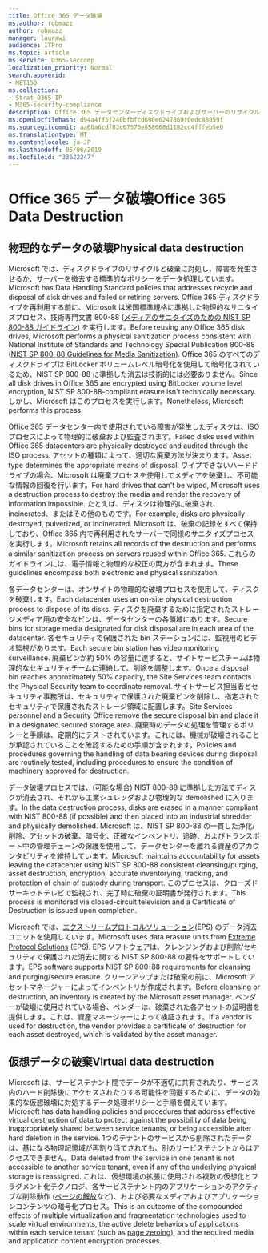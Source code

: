 ```yaml
---
title: Office 365 データ破壊
ms.author: robmazz
author: robmazz
manager: laurawi
audience: ITPro
ms.topic: article
ms.service: O365-seccomp
localization_priority: Normal
search.appverid:
- MET150
ms.collection:
- Strat_O365_IP
- M365-security-compliance
description: Office 365 データセンターディスクドライブおよびサーバーのリサイクル、廃棄、破壊に関する Microsoft ポリシーの概要。
ms.openlocfilehash: d94a4ff5f240bfbfcd690e6247869f0edc88059f
ms.sourcegitcommit: aa60a6cdf83c67576e858668d1182cd4fffeb5e0
ms.translationtype: MT
ms.contentlocale: ja-JP
ms.lasthandoff: 05/06/2019
ms.locfileid: "33622247"
---
```

# <a name="office-365-data-destruction"></a><span data-ttu-id="96301-103">Office 365 データ破壊</span><span class="sxs-lookup"><span data-stu-id="96301-103">Office 365 Data Destruction</span></span>

## <a name="physical-data-destruction"></a><span data-ttu-id="96301-104">物理的なデータの破壊</span><span class="sxs-lookup"><span data-stu-id="96301-104">Physical data destruction</span></span>

<span data-ttu-id="96301-105">Microsoft では、ディスクドライブのリサイクルと破棄に対処し、障害を発生させるか、サーバーを撤去する標準的なポリシーをデータ処理しています。</span><span class="sxs-lookup"><span data-stu-id="96301-105">Microsoft has Data Handling Standard policies that addresses recycle and disposal of disk drives and failed or retiring servers.</span></span> <span data-ttu-id="96301-106">Office 365 ディスクドライブを再利用する前に、Microsoft は米国標準規格に準拠した物理的なサニタイズプロセス、技術専門文書 800-88 ([メディアのサニタイズのための NIST SP 800-88 ガイドライン](http://nvlpubs.nist.gov/nistpubs/SpecialPublications/NIST.SP.800-88r1.pdf)) を実行します。</span><span class="sxs-lookup"><span data-stu-id="96301-106">Before reusing any Office 365 disk drives, Microsoft performs a physical sanitization process consistent with National Institute of Standards and Technology Special Publication 800-88 ([NIST SP 800-88 Guidelines for Media Sanitization](http://nvlpubs.nist.gov/nistpubs/SpecialPublications/NIST.SP.800-88r1.pdf)).</span></span> <span data-ttu-id="96301-107">Office 365 のすべてのディスクドライブは BitLocker ボリュームレベル暗号化を使用して暗号化されているため、NIST SP 800-88 に準拠した消去は技術的には必要ありません。</span><span class="sxs-lookup"><span data-stu-id="96301-107">Since all disk drives in Office 365 are encrypted using BitLocker volume level encryption, NIST SP 800-88-compliant erasure isn't technically necessary.</span></span> <span data-ttu-id="96301-108">しかし、Microsoft はこのプロセスを実行します。</span><span class="sxs-lookup"><span data-stu-id="96301-108">Nonetheless, Microsoft performs this process.</span></span>

<span data-ttu-id="96301-109">Office 365 データセンター内で使用されている障害が発生したディスクは、ISO プロセスによって物理的に破棄および監査されます。</span><span class="sxs-lookup"><span data-stu-id="96301-109">Failed disks used within Office 365 datacenters are physically destroyed and audited through the ISO process.</span></span> <span data-ttu-id="96301-110">アセットの種類によって、適切な廃棄方法が決まります。</span><span class="sxs-lookup"><span data-stu-id="96301-110">Asset type determines the appropriate means of disposal.</span></span> <span data-ttu-id="96301-111">ワイプできないハードドライブの場合、Microsoft は廃棄プロセスを使用してメディアを破棄し、不可能な情報の回復を行います。</span><span class="sxs-lookup"><span data-stu-id="96301-111">For hard drives that can't be wiped, Microsoft uses a destruction process to destroy the media and render the recovery of information impossible.</span></span> <span data-ttu-id="96301-112">たとえば、ディスクは物理的に破棄され、incinerated、またはその他のものです。</span><span class="sxs-lookup"><span data-stu-id="96301-112">For example, disks are physically destroyed, pulverized, or incinerated.</span></span> <span data-ttu-id="96301-113">Microsoft は、破棄の記録をすべて保持しており、Office 365 内で再利用されたサーバーで同様のサニタイズプロセスを実行します。</span><span class="sxs-lookup"><span data-stu-id="96301-113">Microsoft retains all records of the destruction and performs a similar sanitization process on servers reused within Office 365.</span></span> <span data-ttu-id="96301-114">これらのガイドラインには、電子情報と物理的な校正の両方が含まれます。</span><span class="sxs-lookup"><span data-stu-id="96301-114">These guidelines encompass both electronic and physical sanitization.</span></span>

<span data-ttu-id="96301-115">各データセンターは、オンサイトの物理的な破壊プロセスを使用して、ディスクを破棄します。</span><span class="sxs-lookup"><span data-stu-id="96301-115">Each datacenter uses an on-site physical destruction process to dispose of its disks.</span></span> <span data-ttu-id="96301-116">ディスクを廃棄するために指定されたストレージメディア用の安全なビンは、データセンターの各領域にあります。</span><span class="sxs-lookup"><span data-stu-id="96301-116">Secure bins for storage media designated for disk disposal are in each area of the datacenter.</span></span> <span data-ttu-id="96301-117">各セキュリティで保護された bin ステーションには、監視用のビデオ監視があります。</span><span class="sxs-lookup"><span data-stu-id="96301-117">Each secure bin station has video monitoring surveillance.</span></span> <span data-ttu-id="96301-118">廃棄ビンが約 50% の容量に達すると、サイトサービスチームは物理的なセキュリティチームに連絡して、削除を調整します。</span><span class="sxs-lookup"><span data-stu-id="96301-118">Once a disposal bin reaches approximately 50% capacity, the Site Services team contacts the Physical Security team to coordinate removal.</span></span> <span data-ttu-id="96301-119">サイトサービス担当者とセキュリティ事務所は、セキュリティで保護された廃棄ビンを削除し、指定されたセキュリティで保護されたストレージ領域に配置します。</span><span class="sxs-lookup"><span data-stu-id="96301-119">Site Services personnel and a Security Office remove the secure disposal bin and place it in a designated secured storage area.</span></span> <span data-ttu-id="96301-120">廃棄時のデータの処理を管理するポリシーと手順は、定期的にテストされています。これには、機械が破壊されることが承認されていることを確認するための手順が含まれます。</span><span class="sxs-lookup"><span data-stu-id="96301-120">Policies and procedures governing the handling of data bearing devices during disposal are routinely tested, including procedures to ensure the condition of machinery approved for destruction.</span></span>

<span data-ttu-id="96301-121">データ破壊プロセスでは、(可能な場合) NIST 800-88 に準拠した方法でディスクが消去され、それから工業シュレッダおよび物理的な demolished に入ります。</span><span class="sxs-lookup"><span data-stu-id="96301-121">In the data destruction process, disks are erased in a manner compliant with NIST 800-88 (if possible) and then placed into an industrial shredder and physically demolished.</span></span> <span data-ttu-id="96301-122">Microsoft は、NIST SP 800-88 の一貫した浄化/削除、アセットの破棄、暗号化、正確なインベントリ、追跡、およびトランスポート中の管理チェーンの保護を使用して、データセンターを離れる資産のアカウンタビリティを維持しています。</span><span class="sxs-lookup"><span data-stu-id="96301-122">Microsoft maintains accountability for assets leaving the datacenter using NIST SP 800-88 consistent cleansing/purging, asset destruction, encryption, accurate inventorying, tracking, and protection of chain of custody during transport.</span></span> <span data-ttu-id="96301-123">このプロセスは、クローズドサーキットテレビで監視され、完了時に破棄の証明書が発行されます。</span><span class="sxs-lookup"><span data-stu-id="96301-123">This process is monitored via closed-circuit television and a Certificate of Destruction is issued upon completion.</span></span>

<span data-ttu-id="96301-124">Microsoft では、[エクストリームプロトコルソリューション](http://www.enterprisedataerasure.com/)(EPS) のデータ消去ユニットを使用しています。</span><span class="sxs-lookup"><span data-stu-id="96301-124">Microsoft uses data erasure units from [Extreme Protocol Solutions](http://www.enterprisedataerasure.com/) (EPS).</span></span> <span data-ttu-id="96301-125">EPS ソフトウェアは、クレンジングおよび削除/セキュリティで保護された消去に関する NIST SP 800-88 の要件をサポートしています。</span><span class="sxs-lookup"><span data-stu-id="96301-125">EPS software supports NIST SP 800-88 requirements for cleansing and purging/secure erasure.</span></span> <span data-ttu-id="96301-126">クリーンアップまたは破棄の前に、Microsoft アセットマネージャーによってインベントリが作成されます。</span><span class="sxs-lookup"><span data-stu-id="96301-126">Before cleansing or destruction, an inventory is created by the Microsoft asset manager.</span></span> <span data-ttu-id="96301-127">ベンダーが破壊に使用されている場合、ベンダーは、破棄された各アセットの証明書を提供します。これは、資産マネージャーによって検証されます。</span><span class="sxs-lookup"><span data-stu-id="96301-127">If a vendor is used for destruction, the vendor provides a certificate of destruction for each asset destroyed, which is validated by the asset manager.</span></span>

## <a name="virtual-data-destruction"></a><span data-ttu-id="96301-128">仮想データの破棄</span><span class="sxs-lookup"><span data-stu-id="96301-128">Virtual data destruction</span></span>

<span data-ttu-id="96301-129">Microsoft は、サービステナント間でデータが不適切に共有されたり、サービス内のハード削除後にアクセスされたりする可能性を回避するために、データの効果的な仮想破壊に対処するデータ処理ポリシーと手順を備えています。</span><span class="sxs-lookup"><span data-stu-id="96301-129">Microsoft has data handling policies and procedures that address effective virtual destruction of data to protect against the possibility of data being inappropriately shared between service tenants, or being accessible after hard deletion in the service.</span></span> <span data-ttu-id="96301-130">1つのテナントのサービスから削除されたデータは、基になる物理記憶域が再割り当てされても、別のサービステナントからはアクセスできません。</span><span class="sxs-lookup"><span data-stu-id="96301-130">Data deleted from the service in one tenant is not accessible to another service tenant, even if any of the underlying physical storage is reassigned.</span></span> <span data-ttu-id="96301-131">これは、仮想環境の拡張に使用される複数の仮想化とフラグメント化テクノロジ、各サービステナント内のアプリケーションのアクティブな削除動作 ([ページの解放](https://docs.microsoft.com/office365/securitycompliance/office-365-exchange-online-data-deletion#page-zeroing)など)、および必要なメディアおよびアプリケーションコンテンツの暗号化プロセス。</span><span class="sxs-lookup"><span data-stu-id="96301-131">This is an outcome of the compounded effects of multiple virtualization and fragmentation technologies used to scale virtual environments, the active delete behaviors of applications within each service tenant (such as [page zeroing](https://docs.microsoft.com/office365/securitycompliance/office-365-exchange-online-data-deletion#page-zeroing)), and the required media and application content encryption processes.</span></span>